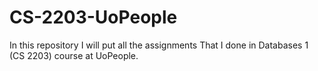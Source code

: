# CS-2203-UoPeople

In this repository I will put all the assignments That I done in Databases 1 (CS 2203) course
at UoPeople.
